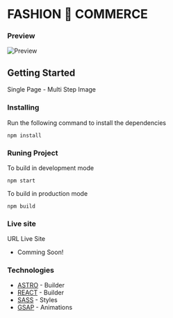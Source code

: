# FASHION 💅 COMMERCE

### Preview
![Preview]()

## Getting Started
Single Page - Multi Step Image
### Installing
Run the following command to install the dependencies
```
npm install
```
### Runing Project
To build in development mode
```
npm start
```
To build in production mode
```
npm build
```

### Live site
URL Live Site
 * Comming Soon!

### Technologies
* [ASTRO](https://astro.build/) - Builder
* [REACT](https://reactjs.org/) - Builder
* [SASS](https://sass-lang.com/) - Styles
* [GSAP](https://greensock.com/gsap/) - Animations